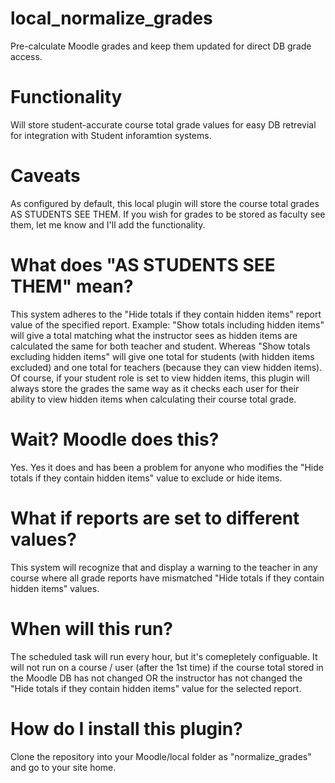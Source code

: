 # local_normalize_grades
Pre-calculate Moodle grades and keep them updated for direct DB grade access.

# Functionality
Will store student-accurate course total grade values for easy DB retrevial for integration with Student inforamtion systems.

# Caveats
As configured by default, this local plugin will store the course total grades AS STUDENTS SEE THEM.
If you wish for grades to be stored as faculty see them, let me know and I'll add the functionality.

# What does "AS STUDENTS SEE THEM" mean?
This system adheres to the "Hide totals if they contain hidden items" report value of the specified report.
Example: "Show totals including hidden items" will give a total matching what the instructor sees as hidden items are calculated the same for both teacher and student.
Whereas "Show totals excluding hidden items" will give one total for students (with hidden items excluded) and one total for teachers (because they can view hidden items).
Of course, if your student role is set to view hidden items, this plugin will always store the grades the same way as it checks each user for their ability to view hidden items when calculating their course total grade.

# Wait? Moodle does this?
Yes. Yes it does and has been a problem for anyone who modifies the "Hide totals if they contain hidden items" value to exclude or hide items.

# What if reports are set to different values?
This system will recognize that and display a warning to the teacher in any course where all grade reports have mismatched "Hide totals if they contain hidden items" values.

# When will this run?
The scheduled task will run every hour, but it's comepletely configuable.
It will not run on a course / user (after the 1st time) if the course total stored in the Moodle DB has not changed OR the instructor has not changed the "Hide totals if they contain hidden items" value for the selected report.

# How do I install this plugin?
Clone the repository into your Moodle/local folder as "normalize_grades" and go to your site home.
